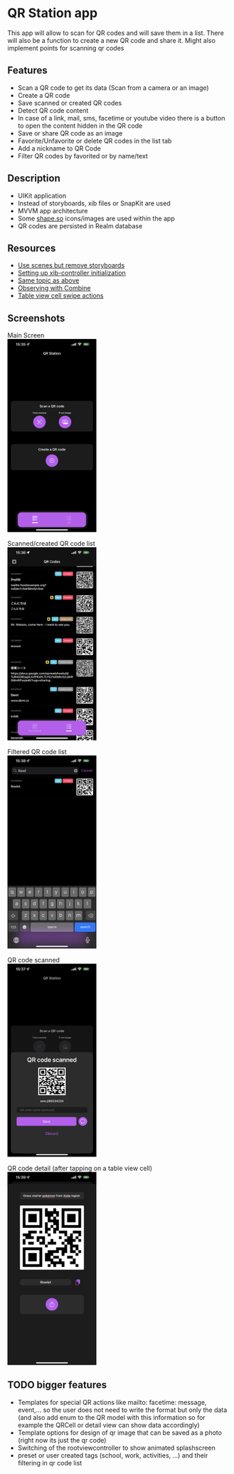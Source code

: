# QR Station app
This app will allow to scan for QR codes and will save them in a list. There will also be a function to create a new QR code and share it. Might also implement points for scanning qr codes  

## Features
* Scan a QR code to get its data (Scan from a camera or an image)
* Create a QR code
* Save scanned or created QR codes
* Detect QR code content
* In case of a link, mail, sms, facetime or youtube video there is a button to open the content hidden in the QR code
* Save or share QR code as an image
* Favorite/Unfavorite or delete QR codes in the list tab
* Add a nickname to QR Code
* Filter QR codes by favorited or by name/text

## Description
* UIKit application
* Instead of storyboards, xib files or SnapKit are used
* MVVM app architecture 
* Some [shape.so](https://shape.so/) icons/images are used within the app
* QR codes are persisted in Realm database


## Resources
* [Use scenes but remove storyboards](https://medium.com/@dpeachesdev/how-to-start-an-ios-app-with-scenedelegate-without-storyboards-f313d70a3710)
* [Setting up xib-controller initialization](https://stackoverflow.com/questions/4763519/loaded-nib-but-the-view-outlet-was-not-set?rq=1)
* [Same topic as above](https://imjhk03.github.io/posts/create-viewcontroller-from-xib/)
* [Observing with Combine](https://cocoacasts.com/combine-fundamentals-observing-a-text-field-with-combine)
* [Table view cell swipe actions](https://programmingwithswift.com/uitableviewcell-swipe-actions-with-swift/)

## Screenshots

Main Screen  
<img src="/screenshots/IMG_6061.png" width="200">

Scanned/created QR code list  
<img src="/screenshots/IMG_6062.png" width="200">

Filtered QR code list  
<img src="/screenshots/IMG_6064.png" width="200">

QR code scanned  
<img src="/screenshots/IMG_6063.png" width="200">

QR code detail (after tapping on a table view cell)  
<img src="/screenshots/IMG_6065.png" width="200">

## TODO bigger features
- Templates for special QR actions like mailto: facetime: message, event,... so the user does not need to write the format but only the data (and also add enum to the QR model with this information so for example the QRCell or detail view can show data accordingly)
- Template options for design of qr image that can be saved as a photo (right now its just the qr code)
- Switching of the rootviewcontroller to show animated splashscreen
- preset or user created tags (school, work, activities, ...) and their filtering in qr code list
